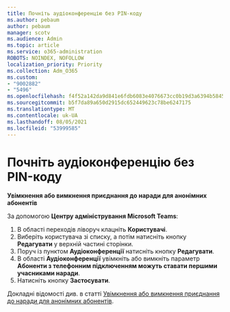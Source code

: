 ```yaml
---
title: Почніть аудіоконференцію без PIN-коду
ms.author: pebaum
author: pebaum
manager: scotv
ms.audience: Admin
ms.topic: article
ms.service: o365-administration
ROBOTS: NOINDEX, NOFOLLOW
localization_priority: Priority
ms.collection: Adm_O365
ms.custom:
- "9002882"
- "5496"
ms.openlocfilehash: f4f52a142da9d841e6fdb6083e4076673cc0b19d3a6394b58455c3f4f7580f5b
ms.sourcegitcommit: b5f7da89a650d2915dc652449623c78be6247175
ms.translationtype: MT
ms.contentlocale: uk-UA
ms.lasthandoff: 08/05/2021
ms.locfileid: "53999585"
---
```

# <a name="start-an-audio-conference-without-a-pin"></a>Почніть аудіоконференцію без PIN-коду

**Увімкнення або вимкнення приєднання до наради для анонімних абонентів**

За допомогою **Центру адміністрування Microsoft Teams**:

1. В області переходів ліворуч клацніть **Користувачі**.
2. Виберіть користувача зі списку, а потім натисніть кнопку **Редагувати** у верхній частині сторінки.
3. Поруч із пунктом **Аудіоконференції** натисніть кнопку **Редагувати**.
4. В області **Аудіоконференції** увімкніть або вимкніть параметр **Абоненти з телефонним підключенням можуть ставати першими учасниками наради**.
5. Натисніть кнопку **Застосувати**.

Докладні відомості див. в статті [Увімкнення або вимкнення приєднання до наради для анонімних абонентів](https://docs.microsoft.com/microsoftteams/start-an-audio-conference-over-the-phone-without-a-pin-in-teams).
